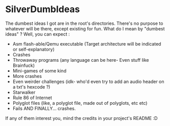 # SilverDumbIdeas
The dumbest ideas I got are in the root's directories. There's no purpose to whatever will be there, except existing for fun.
What do I mean by "dumbest ideas" ? Well, you can expect :
  - Asm flash-able/Qemu executable (Target architecture will be indicated or self-explanatory)
  - Crashes
  - Throwaway programs (any language can be here- Even stuff like Brainfuck)
  - Mini-games of some kind
  - More crashes
  - Even weirder challenges (idk- who'd even try to add an audio header on a txt's hexcode ?)
  - Starwalker
  - Rule 86 of Internet
  - Polyglot files (like, a polyglot file, made out of polyglots, etc etc)
  - Fails AND FINALLY... crashes.

If any of them interest you, mind the credits in your project's README :D 
